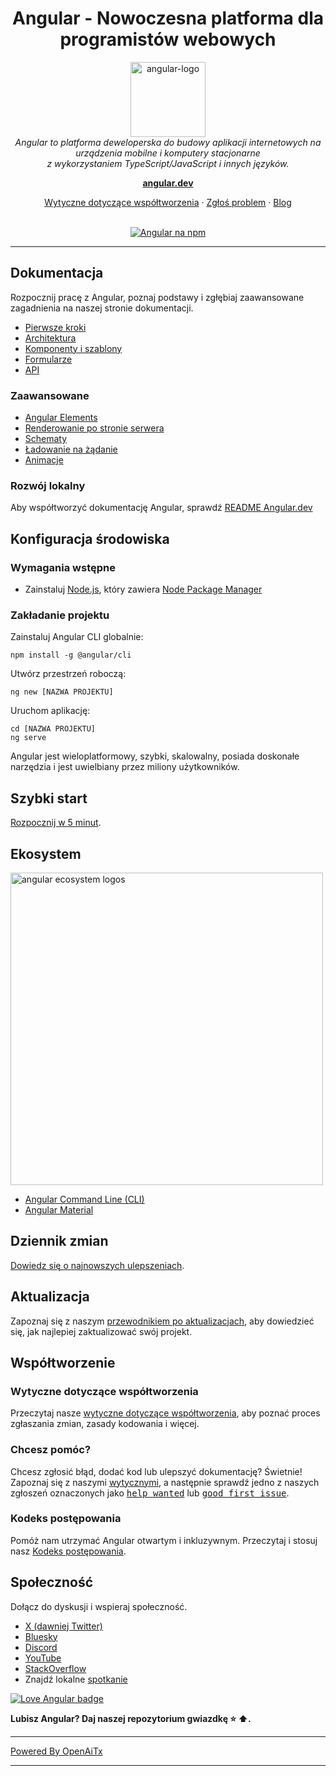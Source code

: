 <h1 align="center">Angular - Nowoczesna platforma dla programistów webowych</h1>

<p align="center">
  <img src="adev/src/assets/images/press-kit/angular_icon_gradient.gif" alt="angular-logo" width="120px" height="120px"/>
  <br>
  <em>Angular to platforma deweloperska do budowy aplikacji internetowych na urządzenia mobilne i komputery stacjonarne
    <br> z wykorzystaniem TypeScript/JavaScript i innych języków.</em>
  <br>
</p>

<p align="center">
  <a href="https://angular.dev/"><strong>angular.dev</strong></a>
  <br>
</p>

<p align="center">
  <a href="CONTRIBUTING.md">Wytyczne dotyczące współtworzenia</a>
  ·
  <a href="https://github.com/angular/angular/issues">Zgłoś problem</a>
  ·
  <a href="https://blog.angular.dev/">Blog</a>
  <br>
  <br>
</p>

<p align="center">
  <a href="https://www.npmjs.com/@angular/core">
    <img src="https://img.shields.io/npm/v/@angular/core.svg?logo=npm&logoColor=fff&label=NPM+package&color=limegreen" alt="Angular na npm" />
  </a>
</p>

<hr>

## Dokumentacja

Rozpocznij pracę z Angular, poznaj podstawy i zgłębiaj zaawansowane zagadnienia na naszej stronie dokumentacji.

- [Pierwsze kroki][quickstart]
- [Architektura][architecture]
- [Komponenty i szablony][componentstemplates]
- [Formularze][forms]
- [API][api]

### Zaawansowane

- [Angular Elements][angularelements]
- [Renderowanie po stronie serwera][ssr]
- [Schematy][schematics]
- [Ładowanie na żądanie][lazyloading]
- [Animacje][animations]

### Rozwój lokalny

Aby współtworzyć dokumentację Angular, sprawdź [README Angular.dev](adev/README.md)

## Konfiguracja środowiska

### Wymagania wstępne

- Zainstaluj [Node.js], który zawiera [Node Package Manager][npm]

### Zakładanie projektu

Zainstaluj Angular CLI globalnie:

```
npm install -g @angular/cli
```

Utwórz przestrzeń roboczą:

```
ng new [NAZWA PROJEKTU]
```

Uruchom aplikację:

```
cd [NAZWA PROJEKTU]
ng serve
```

Angular jest wieloplatformowy, szybki, skalowalny, posiada doskonałe narzędzia i jest uwielbiany przez miliony użytkowników.

## Szybki start

[Rozpocznij w 5 minut][quickstart].

## Ekosystem

<p>
  <img src="/contributing-docs/images/angular-ecosystem-logos.png" alt="angular ecosystem logos" width="500px" height="auto">
</p>

- [Angular Command Line (CLI)][cli]
- [Angular Material][angularmaterial]

## Dziennik zmian

[Dowiedz się o najnowszych ulepszeniach][changelog].

## Aktualizacja

Zapoznaj się z naszym [przewodnikiem po aktualizacjach](https://angular.dev/update-guide/), aby dowiedzieć się, jak najlepiej zaktualizować swój projekt.

## Współtworzenie

### Wytyczne dotyczące współtworzenia

Przeczytaj nasze [wytyczne dotyczące współtworzenia][contributing], aby poznać proces zgłaszania zmian, zasady kodowania i więcej.

### Chcesz pomóc?

Chcesz zgłosić błąd, dodać kod lub ulepszyć dokumentację? Świetnie! Zapoznaj się z naszymi [wytycznymi][contributing], a następnie sprawdź jedno z naszych zgłoszeń oznaczonych jako <kbd>[help wanted](https://github.com/angular/angular/labels/help%20wanted)</kbd> lub <kbd>[good first issue](https://github.com/angular/angular/labels/good%20first%20issue)</kbd>.

### Kodeks postępowania

Pomóż nam utrzymać Angular otwartym i inkluzywnym. Przeczytaj i stosuj nasz [Kodeks postępowania][codeofconduct].

## Społeczność

Dołącz do dyskusji i wspieraj społeczność.

- [X (dawniej Twitter)][X (formerly Twitter)]
- [Bluesky][bluesky]
- [Discord][discord]
- [YouTube][youtube]
- [StackOverflow][stackoverflow]
- Znajdź lokalne [spotkanie][meetup]

[![Love Angular badge](https://img.shields.io/badge/angular-love-blue?logo=angular&angular=love)](https://www.github.com/angular/angular)

**Lubisz Angular? Daj naszej repozytorium gwiazdkę :star: :arrow_up:.**

[contributing]: CONTRIBUTING.md
[quickstart]: https://angular.dev/tutorials/learn-angular
[changelog]: CHANGELOG.md
[ng]: https://angular.dev
[documentation]: https://angular.dev/overview
[angularmaterial]: https://material.angular.dev/
[cli]: https://angular.dev/tools/cli
[architecture]: https://angular.dev/essentials
[componentstemplates]: https://angular.dev/tutorials/learn-angular/1-components-in-angular
[forms]: https://angular.dev/tutorials/learn-angular/15-forms
[api]: https://angular.dev/api
[angularelements]: https://angular.dev/guide/elements
[ssr]: https://angular.dev/guide/ssr
[schematics]: https://angular.dev/tools/cli/schematics
[lazyloading]: https://angular.dev/guide/ngmodules/lazy-loading
[node.js]: https://nodejs.org/
[npm]: https://www.npmjs.com/get-npm
[codeofconduct]: CODE_OF_CONDUCT.md
[X (formerly Twitter)]: https://www.twitter.com/angular
[bluesky]: https://bsky.app/profile/angular.dev
[discord]: https://discord.gg/angular
[stackoverflow]: https://stackoverflow.com/questions/tagged/angular
[youtube]: https://youtube.com/angular
[meetup]: https://www.meetup.com/find/?keywords=angular
[animations]: https://angular.dev/guide/animations

---

[Powered By OpenAiTx](https://github.com/OpenAiTx/OpenAiTx)

---
